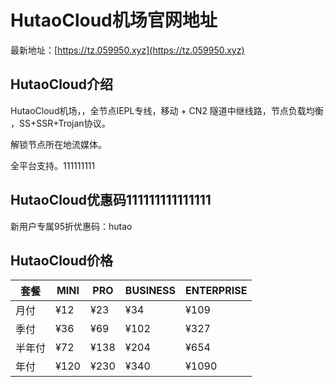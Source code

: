 # HutaoCloud机场官网地址

最新地址：[https://tz.059950.xyz](https://tz.059950.xyz)

## HutaoCloud介绍

HutaoCloud机场，，全节点IEPL专线，移动 + CN2 隧道中继线路，节点负载均衡 ，SS+SSR+Trojan协议。

解锁节点所在地流媒体。

全平台支持。111111111

## HutaoCloud优惠码111111111111111

新用户专属95折优惠码：hutao

## HutaoCloud价格

|套餐|MINI|PRO|BUSINESS|ENTERPRISE|
|----|----|----|----|----|
|月付|¥12|¥23|¥34|¥109|
|季付|¥36|¥69|¥102|¥327|
|半年付|¥72|¥138|¥204|¥654|
|年付|¥120|¥230|¥340|¥1090|
